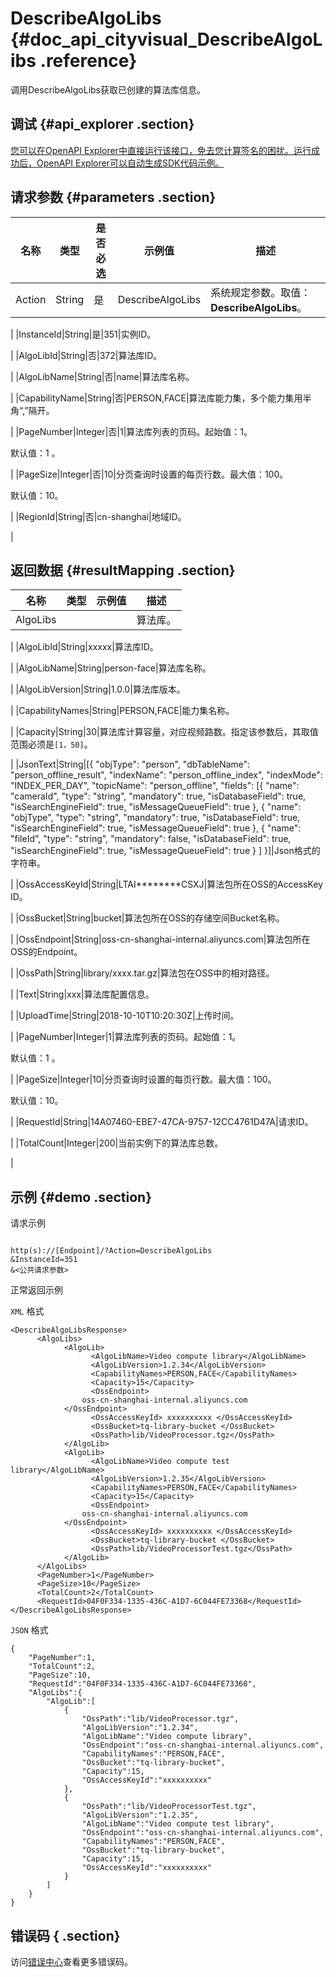 # DescribeAlgoLibs {#doc_api_cityvisual_DescribeAlgoLibs .reference}

调用DescribeAlgoLibs获取已创建的算法库信息。

## 调试 {#api_explorer .section}

[您可以在OpenAPI Explorer中直接运行该接口，免去您计算签名的困扰。运行成功后，OpenAPI Explorer可以自动生成SDK代码示例。](https://api.aliyun.com/#product=cityvisual&api=DescribeAlgoLibs&type=RPC&version=2018-10-30)

## 请求参数 {#parameters .section}

|名称|类型|是否必选|示例值|描述|
|--|--|----|---|--|
|Action|String|是|DescribeAlgoLibs|系统规定参数。取值：**DescribeAlgoLibs**。

 |
|InstanceId|String|是|351|实例ID。

 |
|AlgoLibId|String|否|372|算法库ID。

 |
|AlgoLibName|String|否|name|算法库名称。

 |
|CapabilityName|String|否|PERSON,FACE|算法库能力集，多个能力集用半角“,”隔开。

 |
|PageNumber|Integer|否|1|算法库列表的页码。起始值：1。

 默认值：1 。

 |
|PageSize|Integer|否|10|分页查询时设置的每页行数。最大值：100。

 默认值：10。

 |
|RegionId|String|否|cn-shanghai|地域ID。

 |

## 返回数据 {#resultMapping .section}

|名称|类型|示例值|描述|
|--|--|---|--|
|AlgoLibs| | |算法库。

 |
|AlgoLibId|String|xxxxx|算法库ID。

 |
|AlgoLibName|String|person-face|算法库名称。

 |
|AlgoLibVersion|String|1.0.0|算法库版本。

 |
|CapabilityNames|String|PERSON,FACE|能力集名称。

 |
|Capacity|String|30|算法库计算容量，对应视频路数。指定该参数后，其取值范围必须是`[1，50]`。

 |
|JsonText|String|\[\{ "objType": "person", "dbTableName": "person\_offline\_result", "indexName": "person\_offline\_index", "indexMode": "INDEX\_PER\_DAY", "topicName": "person\_offline", "fields": \[\{ "name": "cameraId", "type": "string", "mandatory": true, "isDatabaseField": true, "isSearchEngineField": true, "isMessageQueueField": true \}, \{ "name": "objType", "type": "string", "mandatory": true, "isDatabaseField": true, "isSearchEngineField": true, "isMessageQueueField": true \}, \{ "name": "fileId", "type": "string", "mandatory": false, "isDatabaseField": true, "isSearchEngineField": true, "isMessageQueueField": true \} \] \}\]|Json格式的字符串。

 |
|OssAccessKeyId|String|LTAI\*\*\*\*\*\*\*\*CSXJ|算法包所在OSS的AccessKey ID。

 |
|OssBucket|String|bucket|算法包所在OSS的存储空间Bucket名称。

 |
|OssEndpoint|String|oss-cn-shanghai-internal.aliyuncs.com|算法包所在OSS的Endpoint。

 |
|OssPath|String|library/xxxx.tar.gz|算法包在OSS中的相对路径。

 |
|Text|String|xxx|算法库配置信息。

 |
|UploadTime|String|2018-10-10T10:20:30Z|上传时间。

 |
|PageNumber|Integer|1|算法库列表的页码。起始值：1。

 默认值：1 。

 |
|PageSize|Integer|10|分页查询时设置的每页行数。最大值：100。

 默认值：10。

 |
|RequestId|String|14A07460-EBE7-47CA-9757-12CC4761D47A|请求ID。

 |
|TotalCount|Integer|200|当前实例下的算法库总数。

 |

## 示例 {#demo .section}

请求示例

``` {#request_demo}

http(s)://[Endpoint]/?Action=DescribeAlgoLibs
&InstanceId=351
&<公共请求参数>

```

正常返回示例

`XML` 格式

``` {#xml_return_success_demo}
<DescribeAlgoLibsResponse>
      <AlgoLibs>
            <AlgoLib>
                  <AlgoLibName>Video compute library</AlgoLibName>
                  <AlgoLibVersion>1.2.34</AlgoLibVersion>
                  <CapabilityNames>PERSON,FACE</CapabilityNames>
                  <Capacity>15</Capacity>
                  <OssEndpoint> 
                oss-cn-shanghai-internal.aliyuncs.com 
            </OssEndpoint>
                  <OssAccessKeyId> xxxxxxxxxx </OssAccessKeyId>
                  <OssBucket>tq-library-bucket </OssBucket>
                  <OssPath>lib/VideoProcessor.tgz</OssPath>
            </AlgoLib>
	        <AlgoLib>
                  <AlgoLibName>Video compute test library</AlgoLibName>
                  <AlgoLibVersion>1.2.35</AlgoLibVersion>
                  <CapabilityNames>PERSON,FACE</CapabilityNames>
                  <Capacity>15</Capacity>
                  <OssEndpoint> 
                oss-cn-shanghai-internal.aliyuncs.com 
            </OssEndpoint>
                  <OssAccessKeyId> xxxxxxxxxx </OssAccessKeyId>
                  <OssBucket>tq-library-bucket </OssBucket>
                  <OssPath>lib/VideoProcessorTest.tgz</OssPath>
	        </AlgoLib>
      </AlgoLibs>
      <PageNumber>1</PageNumber>     
      <PageSize>10</PageSize>     
      <TotalCount>2</TotalCount>
      <RequestId>04F0F334-1335-436C-A1D7-6C044FE73368</RequestId>
</DescribeAlgoLibsResponse>
```

`JSON` 格式

``` {#json_return_success_demo}
{
	"PageNumber":1,
	"TotalCount":2,
	"PageSize":10,
	"RequestId":"04F0F334-1335-436C-A1D7-6C044FE73368",
	"AlgoLibs":{
		"AlgoLib":[
			{
				"OssPath":"lib/VideoProcessor.tgz",
				"AlgoLibVersion":"1.2.34",
				"AlgoLibName":"Video compute library",
				"OssEndpoint":"oss-cn-shanghai-internal.aliyuncs.com",
				"CapabilityNames":"PERSON,FACE",
				"OssBucket":"tq-library-bucket",
				"Capacity":15,
				"OssAccessKeyId":"xxxxxxxxxx"
			},
			{
				"OssPath":"lib/VideoProcessorTest.tgz",
				"AlgoLibVersion":"1.2.35",
				"AlgoLibName":"Video compute test library",
				"OssEndpoint":"oss-cn-shanghai-internal.aliyuncs.com",
				"CapabilityNames":"PERSON,FACE",
				"OssBucket":"tq-library-bucket",
				"Capacity":15,
				"OssAccessKeyId":"xxxxxxxxxx"
			}
		]
	}
}
```

## 错误码 { .section}

访问[错误中心](https://error-center.aliyun.com/status/product/cityvisual)查看更多错误码。

